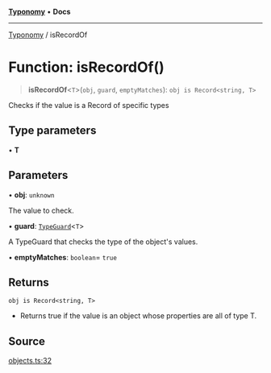[**Typonomy**](../README.md) • **Docs**

***

[Typonomy](../globals.md) / isRecordOf

# Function: isRecordOf()

> **isRecordOf**\<`T`\>(`obj`, `guard`, `emptyMatches`): `obj is Record<string, T>`

Checks if the value is a Record of specific types

## Type parameters

• **T**

## Parameters

• **obj**: `unknown`

The value to check.

• **guard**: [`TypeGuard`](../type-aliases/TypeGuard.md)\<`T`\>

A TypeGuard that checks the type of the object's values.

• **emptyMatches**: `boolean`= `true`

## Returns

`obj is Record<string, T>`

- Returns true if the value is an object whose properties are all of type T.

## Source

[objects.ts:32](https://github.com/softcraft-development/typonomy/blob/16e8ada4ce77ce01fea3d62ce7f81f8090c6d1b6/src/objects.ts#L32)
